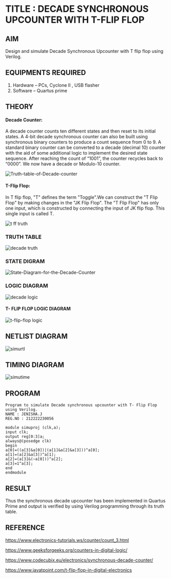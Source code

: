 # TITLE : DECADE SYNCHRONOUS UPCOUNTER WITH T-FLIP FLOP
## AIM
Design and simulate Decade Synchronous Upcounter with T flip flop using Verilog.

## EQUIPMENTS REQUIRED
1. Hardware – PCs, Cyclone II , USB flasher
2. Software – Quartus prime

## THEORY
#### Decade Counter: 
A decade counter counts ten different states and then reset to its initial states. 
A 4-bit decade synchronous counter can also be built using synchronous binary counters to produce a count sequence from 0 to 9. A standard binary counter can be converted to a decade (decimal 10) counter with the aid of some additional logic to implement the desired state sequence. After reaching the count of “1001”, the counter recycles back to “0000”. We now have a decade or Modulo-10 counter.

![Truth-table-of-Decade-counter](https://github.com/Jenishajustin/Simulation-project--Digital-Electronics/assets/119405070/34c13164-49f2-459b-b3dd-2d1af36750b3)
#### T-Flip Flop:
In T flip flop, "T" defines the term "Toggle".We can construct the "T Flip Flop" by making changes in the "JK Flip Flop". The "T Flip Flop" has only one input, which is constructed by connecting the input of JK flip flop. This single input is called T.

![t ff truth](https://github.com/Jenishajustin/Simulation-project--Digital-Electronics/assets/119405070/f5d3b7db-8e7d-44c5-9991-73a3991164f8)

### TRUTH TABLE
![decade truth](https://github.com/Jenishajustin/Simulation-project--Digital-Electronics/assets/119405070/a3776f0a-e858-4dd8-bd33-66ffb6156f69)


### STATE DIGRAM
![State-Diagram-for-the-Decade-Counter](https://github.com/Jenishajustin/Simulation-project--Digital-Electronics/assets/119405070/30345ea3-f721-4c53-825e-c02bdae6de96)

### LOGIC DIAGRAM
![decade logic](https://github.com/Jenishajustin/Simulation-project--Digital-Electronics/assets/119405070/14842e6c-496c-4223-a4a4-9ccc637283db)

#### T- FLIP FLOP LOGIC DIAGRAM
![t-flip-flop logic](https://github.com/Jenishajustin/Simulation-project--Digital-Electronics/assets/119405070/749522b2-5117-472d-8ee1-e950e4860979)

## NETLIST DIAGRAM
![simurtl](https://github.com/Jenishajustin/Simulation-project--Digital-Electronics/assets/119405070/db8e9cdd-4d5d-4bd5-9041-6d89ea219df4)

## TIMING DIAGRAM
![simutime](https://github.com/Jenishajustin/Simulation-project--Digital-Electronics/assets/119405070/496172f4-da64-4f9f-be52-e7fe4674bf6d)

## PROGRAM
```
Program to simulate Decade synchronous upcounter with T- Flip Flop using Verilog.
NAME : JENISHA.J
REG.NO : 212222230056

module simuproj (clk,a);
input clk;
output reg[0:3]a;
always@(posedge clk)
begin
a[0]=((a[3]&a[0])|(a[1]&a[2]&a[3]))^a[0];
a[1]=(a[2]&a[3])^a[1];
a[2]=(a[3]&(~a[0]))^a[2];
a[3]=1^a[3];
end
endmodule
```
## RESULT
Thus the synchronous decade upcounter has been implemented in Quartus Prime and output is verified by using Verilog programming through its truth table.
## REFERENCE
https://www.electronics-tutorials.ws/counter/count_3.html

https://www.geeksforgeeks.org/counters-in-digital-logic/

https://www.codecubix.eu/electronics/synchronous-decade-counter/

https://www.javatpoint.com/t-flip-flop-in-digital-electronics
